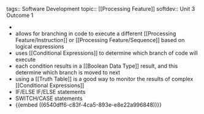 tags:: Software Development
topic:: [[Processing Feature]]
softdev:: Unit 3 Outcome 1

-
- allows for branching in code to execute a different [[Processing Feature/Instruction]] or [[Processing Feature/Sequence]] based on logical expressions
- uses [[Conditional Expressions]] to determine which branch of code will execute
- each condition results in a [[Boolean Data Type]] result, and this determine which branch is moved to next
- using a [[Truth Table]] is a good way to monitor the results of complex [[Conditional Expressions]]
- IF/ELSE IF/ELSE statements
- SWITCH/CASE statements
- {{embed ((6540dff6-c83f-4ca5-893e-e8e22a996848))}}